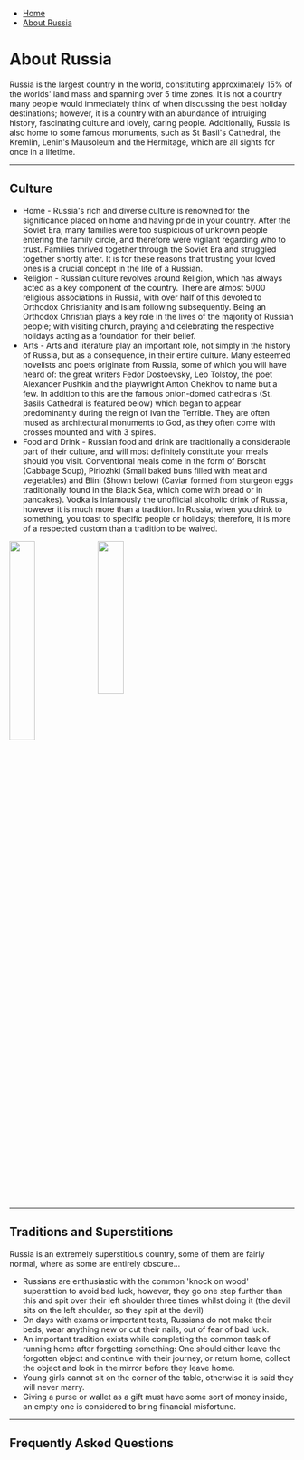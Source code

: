 <div id="google_translate_element"></div><script type="text/javascript">
function googleTranslateElementInit() {
  new google.translate.TranslateElement({pageLanguage: 'en', layout: google.translate.TranslateElement.InlineLayout.SIMPLE, multilanguagePage: true}, 'google_translate_element');
}
</script><script type="text/javascript" src="//translate.google.com/translate_a/element.js?cb=googleTranslateElementInit"></script>
<ul class="breadcrumb">
  <li><a href="https://doggo1.github.io/GIForJIF/index.html">Home</a></li>
<li><a href="https://doggo1.github.io/GIForJIF/page6.html">About Russia</a></li>
</ul>
<h1> About Russia</h1>
<p>Russia is the largest country in the world, constituting approximately 15% of the worlds' land mass and spanning over 5 time zones. It is not a country many people would immediately think of when discussing the best holiday destinations; however, it is a country with an abundance of intruiging history, fascinating culture and lovely, caring people. Additionally, Russia is also home to some famous monuments, such as St Basil's Cathedral, the Kremlin, Lenin's Mausoleum and the Hermitage, which are all sights for once in a lifetime.</p>
<hr>
<h2> Culture</h2>
<ul>
  <li>Home - Russia's rich and diverse culture is renowned for the significance placed on home and having pride in your country. After the Soviet Era, many families were too suspicious of unknown people entering the family circle, and therefore were vigilant regarding who to trust. Families thrived together through the Soviet Era and struggled together shortly after. It is for these reasons that trusting your loved ones is a crucial concept in the life of a Russian.</li>
  <li>Religion - Russian culture revolves around Religion, which has always acted as a key component of the country. There are almost 5000 religious associations in Russia, with over half of this devoted to Orthodox Christianity and Islam following subsequently. Being an Orthodox Christian plays a key role in the lives of the majority of Russian people; with visiting church, praying and celebrating the respective holidays acting as a foundation for their belief.</li>
  <li> Arts - Arts and literature play an important role, not simply in the history of Russia, but as a consequence, in their entire culture. Many esteemed novelists and poets originate from Russia, some of which you will have heard of: the great writers Fedor Dostoevsky, Leo Tolstoy, the poet Alexander Pushkin and the playwright Anton Chekhov to name but a few. In addition to this are the famous onion-domed cathedrals (St. Basils Cathedral is featured below) which began to appear predominantly during the reign of Ivan the Terrible. They are often mused as architectural monuments to God, as they often come with crosses mounted and with 3 spires.</li>
  <li>Food and Drink - Russian food and drink are traditionally a considerable part of their culture, and will most definitely constitute your meals should you visit. Conventional meals come in the form of Borscht (Cabbage Soup), Piriozhki (Small baked buns filled with meat and vegetables) and Blini (Shown below) (Caviar formed from sturgeon eggs traditionally found in the Black Sea, which come with bread or in pancakes). Vodka is infamously the unofficial alcoholic drink of Russia, however it is much more than a tradition. In Russia, when you drink to something, you toast to specific people or holidays; therefore, it is more of a respected custom than a tradition to be waived.</li>
</ul>

<img src="https://c2.staticflickr.com/4/3638/3334505382_3e17ca3061_z.jpg?zz=1" style= "float: left; width: 30%; margin-right: 1%; margin-bottom: 0.5em;">
<img src="https://c1.staticflickr.com/3/2097/2259727779_aa219f0424_b.jpg" height="270" width="600" style= "float: left; width: 30%; margin-right: 1%; margin-bottom: 0.5em;"> 
<p style= "clear: both;">
<hr>
<h2>Traditions and Superstitions</h2>
<p>Russia is an extremely superstitious country, some of them are fairly normal, where as some are entirely obscure...</p>
<ul>
  <li>Russians are enthusiastic with the common 'knock on wood' superstition to avoid bad luck, however, they go one step further than this and spit over their left shoulder three times whilst doing it (the devil sits on the left shoulder, so they spit at the devil)</li>
  <li>On days with exams or important tests, Russians do not make their beds, wear anything new or cut their nails, out of fear of bad luck.</li>
  <li>An important tradition exists while completing the common task of running home after forgetting something: One should either leave the forgotten object and continue with their journey, or return home, collect the object and look in the mirror before they leave home. </li>
  <li>Young girls cannot sit on the corner of the table, otherwise it is said they will never marry.</li>
  <li>Giving a purse or wallet as a gift must have some sort of money inside, an empty one is considered to bring financial misfortune.</li>
</ul>
<hr>
<h2>Frequently Asked Questions</h2>







